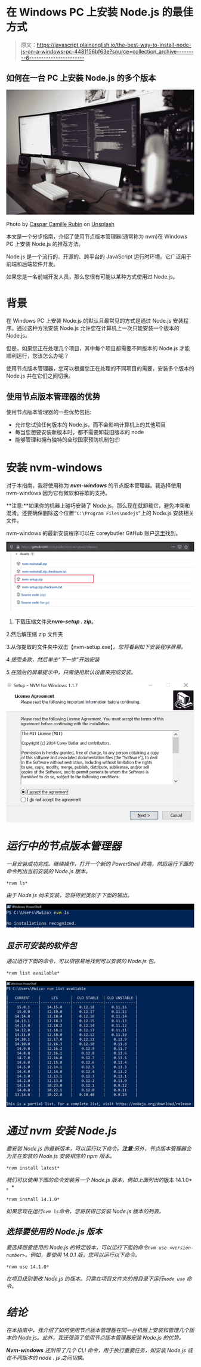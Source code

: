 # 在 Windows PC 上安装 Node.js 的最佳方式

> 原文：<https://javascript.plainenglish.io/the-best-way-to-install-node-js-on-a-windows-pc-4481156bf63e?source=collection_archive---------6----------------------->

## 如何在一台 PC 上安装 Node.js 的多个版本

![](img/01ed5986472c2ee5b00d6b67551e9496.png)

Photo by [Caspar Camille Rubin](https://unsplash.com/@casparrubin?utm_source=medium&utm_medium=referral) on [Unsplash](https://unsplash.com?utm_source=medium&utm_medium=referral)

本文是一个分步指南，介绍了使用节点版本管理器(通常称为 nvm)在 Windows PC 上安装 Node.js 的推荐方法。

Node.js 是一个流行的、开源的、跨平台的 JavaScript 运行时环境。它广泛用于前端和后端软件开发。

如果您是一名前端开发人员，那么您很有可能以某种方式使用过 Node.js。

# 背景

在 Windows PC 上安装 Node.js 的默认且最常见的方式是通过 Node.js 安装程序。通过这种方法安装 Node.js 允许您在计算机上一次只能安装一个版本的 Node.js。

但是，如果您正在处理几个项目，其中每个项目都需要不同版本的 Node.js 才能顺利运行，您该怎么办呢？

使用节点版本管理器，您可以根据您正在处理的不同项目的需要，安装多个版本的 Node.js 并在它们之间切换。

## 使用节点版本管理器的优势

使用节点版本管理器的一些优势包括:

*   允许您试验任何版本的 Node.js，而不会影响计算机上的其他项目
*   每当您想要安装新版本时，都不需要卸载旧版本的 node
*   能够管理和拥有独特的全球国家预防机制包📦

# 安装 nvm-windows

对于本指南，我将使用称为 ***nvm-windows*** 的节点版本管理器。我选择使用 nvm-windows 因为它有微软和谷歌的支持。

**注意:**如果你的机器上碰巧安装了 Node.js，那么现在就卸载它，避免冲突和混淆。还要确保删除这个位置`“C:\Program Files\nodejs”`上的 Node.js 安装相关文件。

nvm-windows 的最新安装程序可以在 coreybutler GitHub 账户[这里](https://github.com/coreybutler/nvm-windows/releases)找到。

![](img/bbf5864c4ae4933762844d799c44df8f.png)

1.  下载压缩文件夹***nvm-setup . zip***。

2.然后解压缩 zip 文件夹

3.从你提取的文件夹中双击【nvm-setup.exe】*。您将看到如下安装程序屏幕。*

*4.接受条款，然后单击“下一步”开始安装*

*5.在随后的屏幕提示中，只需使用默认设置来完成安装。*

*![](img/488b56b81082771a8df65aede25df9af.png)*

# *运行中的节点版本管理器*

*一旦安装成功完成。继续操作，打开一个新的 PowerShell 终端，然后运行下面的命令列出当前安装的 Node.js 版本。*

```
*nvm ls*
```

*由于 Node.js 尚未安装，您将得到类似于下面的输出。*

*![](img/c1f7eeb98c18acba74e8c958217fa7c4.png)*

## *显示可安装的软件包*

*通过运行下面的命令，可以很容易地找到可以安装的 Node.js 包。*

```
*nvm list available*
```

*![](img/866d8adcba332ac10b20f5b8eb32c1de.png)*

# *通过 nvm 安装 Node.js*

*要安装 Node.js 的最新版本，可以运行以下命令。**注意**:另外，节点版本管理器会为正在安装的 Node.js 安装相应的 npm 版本。*

```
*nvm install latest* 
```

*我们可以使用下面的命令安装另一个 Node.js 版本，例如上面列出的*版本 14.1.0* 。*

```
*nvm install 14.1.0*
```

*如果您现在运行`nvm ls`命令，您将获得已安装 Node.js 版本的列表。*

## *选择要使用的 Node.js 版本*

*要选择想要使用的 Node.js 的特定版本，可以运行下面的命令`nvm use <version-number>`。例如，要使用 14.0.1 版，您可以运行以下命令。*

```
*nvm use 14.1.0*
```

*在项目级别更改 Node.js 的版本。只需在项目文件夹的根目录下运行`node use` 命令。*

# *结论*

*在本指南中，我介绍了如何使用节点版本管理器在同一台机器上安装和管理几个版本的 Node.js。此外，我还强调了使用节点版本管理器安装 Node.js 的优势。*

****Nvm-windows*** 还附带了几个 CLI 命令，用于执行重要任务，如安装 Node.js 或在不同版本的 node . js 之间切换。*